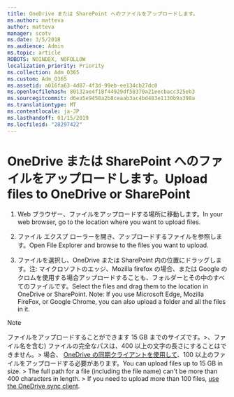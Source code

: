 ```yaml
---
title: OneDrive または SharePoint へのファイルをアップロードします。
ms.author: matteva
author: matteva
manager: scotv
ms.date: 3/5/2018
ms.audience: Admin
ms.topic: article
ROBOTS: NOINDEX, NOFOLLOW
localization_priority: Priority
ms.collection: Adm_O365
ms.custom: Adm_O365
ms.assetid: a016fa63-4d87-4f3d-99eb-ee134cb27dc0
ms.openlocfilehash: 80132ae4f18f44929df50370a21eecbacc325eb3
ms.sourcegitcommit: d6ea5e9458a2b8ceaab3ac4bd483e1130b9a398a
ms.translationtype: MT
ms.contentlocale: ja-JP
ms.lasthandoff: 01/15/2019
ms.locfileid: "28297422"
---
```

# <a name="upload-files-to-onedrive-or-sharepoint"></a><span data-ttu-id="720b5-102">OneDrive または SharePoint へのファイルをアップロードします。</span><span class="sxs-lookup"><span data-stu-id="720b5-102">Upload files to OneDrive or SharePoint</span></span>

1. <span data-ttu-id="720b5-103">Web ブラウザー、ファイルをアップロードする場所に移動します。</span><span class="sxs-lookup"><span data-stu-id="720b5-103">In your web browser, go to the location where you want to upload files.</span></span>
    
2. <span data-ttu-id="720b5-104">ファイル エクスプ ローラーを開き、アップロードするファイルを参照します。</span><span class="sxs-lookup"><span data-stu-id="720b5-104">Open File Explorer and browse to the files you want to upload.</span></span>
    
3. <span data-ttu-id="720b5-p101">ファイルを選択し、OneDrive または SharePoint 内の位置にドラッグします。注: マイクロソフトのエッジ、Mozilla firefox の場合、または Google のクロムを使用する場合アップロードすることも、フォルダーとその中のすべてのファイルです。</span><span class="sxs-lookup"><span data-stu-id="720b5-p101">Select the files and drag them to the location in OneDrive or SharePoint. Note: If you use Microsoft Edge, Mozilla FireFox, or Google Chrome, you can also upload a folder and all the files in it.</span></span>
    
> [!NOTE]
>  <span data-ttu-id="720b5-p102">ファイルをアップロードすることができます 15 GB までのサイズです。>、ファイル名を含む) ファイルの完全なパスは、400 以上の文字の長さにすることはできません。> 場合、 [OneDrive の同期クライアントを使用して](https://go.microsoft.com/fwlink/?linkid=866427)、100 以上のファイルをアップロードする必要があります。</span><span class="sxs-lookup"><span data-stu-id="720b5-p102">You can upload files up to 15 GB in size. >  The full path for a file (including the file name) can't be more than 400 characters in length. >  If you need to upload more than 100 files, [use the OneDrive sync client](https://go.microsoft.com/fwlink/?linkid=866427).</span></span> 
  


